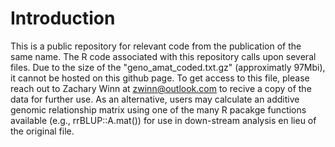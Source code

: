 # Introduction
This is a public repository for relevant code from the publication of the same name. The R code associated with this repository calls upon several files. Due to the size of the "geno_amat_coded.txt.gz" (approximatly 97Mbi), it cannot be hosted on this github page. To get access to this file, please reach out to Zachary Winn at zwinn@outlook.com to recive a copy of the data for further use. As an alternative, users may calculate an additive genomic relationship matrix using one of the many R pacakge functions available (e.g., rrBLUP::A.mat()) for use in down-stream analysis en lieu of the original file. 
